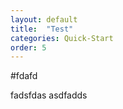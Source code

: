 ```yaml
---
layout: default
title:  "Test"
categories: Quick-Start
order: 5
---
```




#fdafd     

fadsfdas
asdfadds
